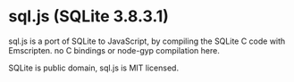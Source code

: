 # sql.js (SQLite 3.8.3.1)

sql.js is a port of SQLite to JavaScript, by compiling the SQLite C code with Emscripten.
no C bindings or node-gyp compilation here.

SQLite is public domain, sql.js is MIT licensed.